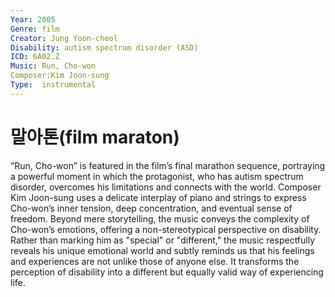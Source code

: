 ```yaml
---
Year: 2005
Genre: film
Creator: Jung Yoon-cheol
Disability: autism spectrum disorder (ASD)
ICD: 6A02.Z
Music: Run, Cho-won
Composer:Kim Joon-sung
Type:  instrumental
---
```


# 말아톤(film maraton)

“Run, Cho-won” is featured in the film’s final marathon sequence, portraying a powerful moment in which the protagonist, who has autism spectrum disorder, overcomes his limitations and connects with the world. Composer Kim Joon-sung uses a delicate interplay of piano and strings to express Cho-won’s inner tension, deep concentration, and eventual sense of freedom. Beyond mere storytelling, the music conveys the complexity of Cho-won’s emotions, offering a non-stereotypical perspective on disability. Rather than marking him as "special" or "different," the music respectfully reveals his unique emotional world and subtly reminds us that his feelings and experiences are not unlike those of anyone else. It transforms the perception of disability into a different but equally valid way of experiencing life.

